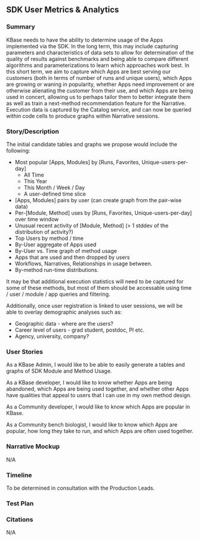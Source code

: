 ## SDK User Metrics & Analytics

### Summary
KBase needs to have the ability to determine usage of the Apps implemented via the SDK.  In the long term, this may include capturing parameters and characteristics of data sets to allow for determination of the quality of results against benchmarks and being able to compare different algorithms and parameterizations to learn which approaches work best.  In this short term, we aim to capture which Apps are best serving our customers (both in terms of number of runs and unique users), which Apps are growing or waning in popularity, whether Apps need improvement or are otherwise alienating the customer from their use, and which Apps are being used in concert, allowing us to perhaps tailor them to better integrate them as well as train a next-method recommendation feature for the Narrative.  Execution data is captured by the Catalog service, and can now be queried within code cells to produce graphs within Narrative sessions.

### Story/Description
The initial candidate tables and graphs we propose would include the following:

- Most popular [Apps, Modules] by [Runs, Favorites, Unique-users-per-day]
  - All Time
  - This Year
  - This Month / Week / Day
  - A user-defined time slice
- [Apps, Modules] pairs by user (can create graph from the pair-wise data)
- Per-[Module, Method] uses by [Runs, Favorites, Unique-users-per-day] over time window
- Unusual recent activity of [Module, Method] (> 1 stddev of the distribution of activity?)
- Top Users by method / time
- By-User aggregate of Apps used
- By-User vs. Time graph of method usage
- Apps that are used and then dropped by users
- Workflows, Narratives, Relationships in usage between.
- By-method run-time distributions.

It may be that additional execution statistics will need to be captured for some of these methods, but most of them should be accessable using time / user / module / app queries and filtering.

Additionally, once user registration is linked to user sessions, we will be able to overlay demographic analyses such as:

- Geographic data - where are the users?
- Career level of users - grad student, postdoc, PI etc.
- Agency, university, company? 


### User Stories
As a KBase Admin, I would like to be able to easily generate a tables and graphs of SDK Module and Method Usage.

As a KBase developer, I would like to know whether Apps are being abandoned, which Apps are being used together, and whether other Apps have qualities that appeal to users that I can use in my own method design.

As a Community developer, I would like to know which Apps are popular in KBase. 

As a Community bench biologist, I would like to know which Apps are popular, how long they take to run, and which Apps are often used together.

### Narrative Mockup
N/A

### Timeline
To be determined in consultation with the Production Leads.

### Test Plan


### Citations
N/A

